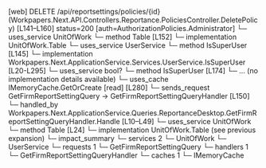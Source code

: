 [web] DELETE /api/reportsettings/policies/{id}  (Workpapers.Next.API.Controllers.Reportance.PoliciesController.DeletePolicy)  [L141–L160] status=200 [auth=AuthorizationPolicies.Administrator]
  └─ uses_service UnitOfWork
    └─ method Table [L152]
      └─ implementation UnitOfWork.Table
  └─ uses_service UserService
    └─ method IsSuperUser [L145]
      └─ implementation Workpapers.Next.ApplicationService.Services.UserService.IsSuperUser [L20-L295]
        └─ uses_service bool?
          └─ method IsSuperUser [L174]
            └─ ... (no implementation details available)
        └─ uses_cache IMemoryCache.GetOrCreate [read] [L280]
  └─ sends_request GetFirmReportSettingQuery -> GetFirmReportSettingQueryHandler [L150]
    └─ handled_by Workpapers.Next.ApplicationService.Queries.ReportanceDesktop.GetFirmReportSettingQueryHandler.Handle [L10–L49]
      └─ uses_service UnitOfWork
        └─ method Table [L24]
          └─ implementation UnitOfWork.Table (see previous expansion)
  └─ impact_summary
    └─ services 2
      └─ UnitOfWork
      └─ UserService
    └─ requests 1
      └─ GetFirmReportSettingQuery
    └─ handlers 1
      └─ GetFirmReportSettingQueryHandler
    └─ caches 1
      └─ IMemoryCache

